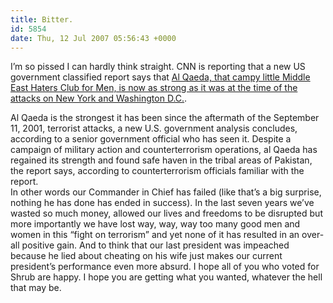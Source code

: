 ```yaml
---
title: Bitter.
id: 5854
date: Thu, 12 Jul 2007 05:56:43 +0000
---
```


I’m so pissed I can hardly think straight. <span class="caps">CNN</span> is reporting that a new US government classified report says that [Al Qaeda, that campy little Middle East Haters Club for Men, is now as strong as it was at the time of the attacks on New York and Washington D.C.](http://www.cnn.com/2007/US/07/11/al.qaeda.report/index.html).

<div class="quote">Al Qaeda is the strongest it has been since the aftermath of the September 11, 2001, terrorist attacks, a new U.S. government analysis concludes, according to a senior government official who has seen it. Despite a campaign of military action and counterterrorism operations, al Qaeda has regained its strength and found safe haven in the tribal areas of Pakistan, the report says, according to counterterrorism officials familiar with the report.</div>In other words our Commander in Chief has failed (like that’s a big surprise, nothing he has done has ended in success). In the last seven years we’ve wasted so much money, allowed our lives and freedoms to be disrupted but more importantly we have lost way, way, way too many good men and women in this “fight on terrorism” and yet none of it has resulted in an over-all positive gain. And to think that our last president was impeached because he lied about cheating on his wife just makes our current president’s performance even more absurd.  
 I hope all of you who voted for Shrub are happy. I hope you are getting what you wanted, whatever the hell that may be.


